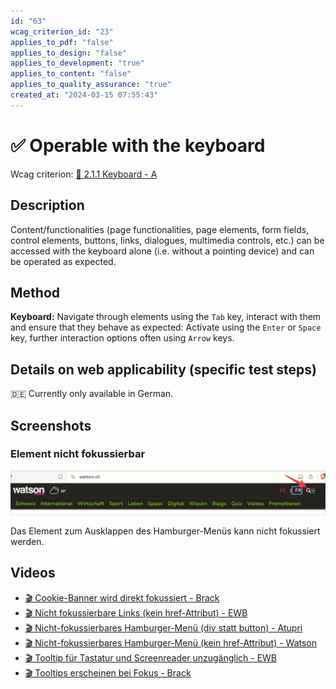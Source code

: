 ```yaml
---
id: "63"
wcag_criterion_id: "23"
applies_to_pdf: "false"
applies_to_design: "false"
applies_to_development: "true"
applies_to_content: "false"
applies_to_quality_assurance: "true"
created_at: "2024-03-15 07:55:43"
---
```


# ✅ Operable with the keyboard

Wcag criterion: [📜 2.1.1 Keyboard - A](..)

## Description

Content/functionalities (page functionalities, page elements, form fields, control elements, buttons, links, dialogues, multimedia controls, etc.) can be accessed with the keyboard alone (i.e. without a pointing device) and can be operated as expected.

## Method

**Keyboard:** Navigate through elements using the `Tab` key, interact with them and ensure that they behave as expected: Activate using the `Enter` or `Space` key, further interaction options often using `Arrow` keys.

## Details on web applicability (specific test steps)

🇩🇪 Currently only available in German.

## Screenshots

### Element nicht fokussierbar

![Nicht fokussierbares Hamburger-Menü auf Watson](images/nicht-fokussierbares-hamburger-men-auf-watson.png)

Das Element zum Ausklappen des Hamburger-Menüs kann nicht fokussiert werden.

## Videos

- [🎬 Cookie-Banner wird direkt fokussiert - Brack](/en/videos/cookie-banner-wird-direkt-fokussiert-brack)
- [🎬 Nicht fokussierbare Links (kein href-Attribut) - EWB](/en/videos/nicht-fokussierbare-links-kein-href-attribut-ewb)
- [🎬 Nicht-fokussierbares Hamburger-Menü (div statt button) - Atupri](/en/videos/nicht-fokussierbares-hamburger-menu-div-statt-button-atupri)
- [🎬 Nicht-fokussierbares Hamburger-Menü (kein href-Attribut) - Watson](/en/videos/nicht-fokussierbares-hamburger-menu-kein-href-attribut-watson)
- [🎬 Tooltip für Tastatur und Screenreader unzugänglich - EWB](/en/videos/tooltip-fur-tastatur-und-screenreader-unzuganglich-ewb)
- [🎬 Tooltips erscheinen bei Fokus - Brack](/en/videos/tooltips-erscheinen-bei-fokus-brack)